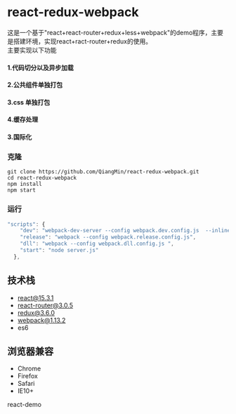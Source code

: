 # react-redux-webpack

这是一个基于"react+react-router+redux+less+webpack"的demo程序，主要是搭建环境，实现react+ract-router+redux的使用。    
主要实现以下功能
#### 1.代码切分以及异步加载
#### 2.公共组件单独打包
#### 3.css 单独打包
#### 4.缓存处理
#### 3.国际化

### 克隆
```
git clone https://github.com/QiangMin/react-redux-webpack.git
cd react-redux-webpack
npm install
npm start
```


### 运行

``` js
"scripts": {
    "dev": "webpack-dev-server --config webpack.dev.config.js  --inline --hot --port 8082 ",
    "release": "webpack --config webpack.release.config.js",
    "dll": "webpack --config webpack.dll.config.js ",
    "start": "node server.js"
  },
```
## 技术栈

- react@15.3.1
- react-router@3.0.5
- redux@3.6.0
- webpack@1.13.2
- es6

## 浏览器兼容

- Chrome
- Firefox
- Safari
- IE10+

react-demo
